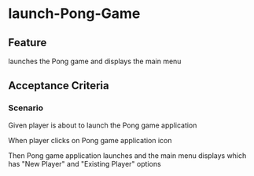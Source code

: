 # launch-Pong-Game

## Feature

launches the Pong game and displays the main menu

## Acceptance Criteria

### Scenario

Given player is about to launch the Pong game application

When player clicks on Pong game application icon

Then Pong game application launches and the main menu displays
which has "New Player" and "Existing Player" options
